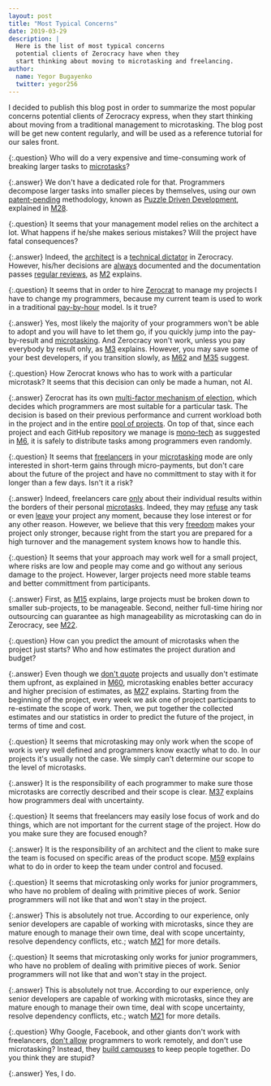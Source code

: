 ```yaml
---
layout: post
title: "Most Typical Concerns"
date: 2019-03-29
description: |
  Here is the list of most typical concerns
  potential clients of Zerocracy have when they
  start thinking about moving to microtasking and freelancing.
author:
  name: Yegor Bugayenko
  twitter: yegor256
---
```


<style>
.question:before {
  content: "Q: "
}
.answer {
  margin-left: 2em;
}
.answer:before {
  content: "A: "
}
</style>

I decided to publish this blog post in order to summarize the most
popular concerns potential clients of Zerocracy express, when they
start thinking about moving from a traditional management to microtasking.
The blog post will be get new content regularly, and will be used
as a reference tutorial for our sales front.

<!--more-->

{:.question}
Who will do a very expensive and time-consuming work of breaking
larger tasks to [microtasks](https://www.yegor256.com/2017/11/28/microtasking.html)?

{:.answer}
We don't have a dedicated role for that.
Programmers decompose larger tasks into smaller pieces
by themselves, using our own
[patent-pending](http://www.google.com/patents/US20120023476) methodology,
known as [Puzzle Driven Development](https://www.yegor256.com/2010/03/04/pdd.html),
explained in
[M28](https://www.youtube.com/watch?v=LmSaC_OjIbQ).

{:.question}
It seems that your management model relies on the architect a lot. What
happens if he/she makes serious mistakes? Will the project have fatal
consequences?

{:.answer}
Indeed, the
[architect](https://www.yegor256.com/2014/10/12/who-is-software-architect.html) is a
[technical dictator](https://www.yegor256.com/2016/07/21/convince-me.html)
in Zerocracy.
However, his/her decisions are
[always](https://www.yegor256.com/2019/01/15/what-if-architect-is-wrong.html)
documented and the documentation passes
[regular reviews](https://www.yegor256.com/2014/12/18/independent-technical-reviews.html),
as [M2](https://www.youtube.com/watch?v=PYq05UAwzNk)
explains.

{:.question}
It seems that in order to hire
[Zerocrat](https://www.yegor256.com/2018/03/21/zerocracy-announcement.html) to manage my projects I have
to change my programmers, because my current team is used to work
in a traditional [pay-by-hour](https://www.yegor256.com/2015/07/21/hourly-pay-modern-slavery.html)
model. Is it true?

{:.answer}
Yes, most likely the majority of your programmers won't be able to adopt
and you will have to let them go, if you quickly jump into the pay-by-result
and [microtasking](https://www.yegor256.com/2017/11/28/microtasking.html).
And Zerocracy won't work, unless you pay everybody
by result only, as [M3](https://www.youtube.com/watch?v=CZ_Bhg4vW58) explains.
However, you may save some of your best developers,
if you transition slowly, as [M62](https://www.youtube.com/watch?v=0mOn9MvuMzU)
and [M35](https://www.youtube.com/watch?v=dAgRUtR3LQg) suggest.

{:.question}
How Zerocrat knows who has to work with a particular microtask? It seems
that this decision can only be made a human, not AI.

{:.answer}
Zerocrat has its own [multi-factor mechanism of election](http://www.zerocracy.com/policy.html#3),
which decides which programmers are most suitable for a particular task. The decision
is based on their previous performance and
current workload both in the project and in the entire [pool of projects](https://www.0crat.com/board).
On top of that, since each project and each GitHub repository we manage is
[mono-tech](https://www.yegor256.com/2018/09/05/monolithic-repositories.html)
as suggested in [M6](https://www.youtube.com/watch?v=zljJpADEf_E),
it is safely to distribute tasks among programmers even randomly.

{:.question}
It seems that [freelancers](https://www.youtube.com/watch?v=1OFgf8XYI2A) in your
[microtasking](https://www.yegor256.com/2017/11/28/microtasking.html) mode are only interested
in short-term gains through micro-payments, but don't care about the future
of the project and have no committment to stay with it for longer than a few days.
Isn't it a risk?

{:.answer}
Indeed, freelancers care [only](https://www.yegor256.com/2014/04/13/no-obligations-principle.html)
about their individual results within
the borders of their personal
[microtasks](https://www.yegor256.com/2017/11/28/microtasking.html).
Indeed, they may [refuse](http://www.zerocracy.com/policy.html#6)
any task or even [leave](http://www.zerocracy.com/policy.html#35) your project any moment,
because they lose interest or for any other reason.
However, we believe that this very [freedom](https://www.youtube.com/watch?v=6CPOHvyyY2I)
makes your project only stronger,
because right from the start you are prepared for a high turnover and
the management system knows how to handle this.

{:.question}
It seems that your approach may work well for a small project, where
risks are low and people may come and go without any serious damage
to the project. However, larger projects need more stable teams
and better committment from participants.

{:.answer}
First, as [M15](https://www.youtube.com/watch?v=IqnbG826Oyc) explains,
large projects must be broken down to smaller sub-projects, to be manageable.
Second, neither full-time hiring nor outsourcing can guarantee
as high manageability as microtasking can do in Zerocracy, see
[M22](https://www.youtube.com/watch?v=GozQCUH2D0I).

{:.question}
How can you predict the amount of microtasks when the project
just starts? Who and how estimates the project duration and budget?

{:.answer}
Even though we [don't quote](https://www.yegor256.com/2015/06/02/how-to-estimate-software-cost.html)
projects and usually don't estimate
them upfront, as explained in [M60](https://www.youtube.com/watch?v=j5uXrY2gttA),
microtasking enables better accuracy and higher precision of estimates,
as [M27](https://www.youtube.com/watch?v=1rmZN3r5SWg) explains. Starting
from the beginning of the project, every week we ask one
of project participants to re-estimate the scope of work. Then,
we put together the collected estimates and our statistics in order
to predict the future of the project, in terms of time and cost.

{:.question}
It seems that microtasking may only work when the scope of work
is very well defined and programmers know exactly what to do. In our
projects it's usually not the case. We simply can't determine our
scope to the level of microtasks.

{:.answer}
It is the responsibility of each programmer to make sure those
microtasks are correctly described and their scope is clear.
[M37](https://www.youtube.com/watch?v=z59jkRAeBDg) explains
how programmers deal with uncertainty.

{:.question}
It seems that freelancers may easily lose focus of work and do
things, which are not important for the current stage of the project.
How do you make sure they are focused enough?

{:.answer}
It is the responsibility of an architect and the client to make
sure the team is focused on specific areas of the product scope.
[M59](https://www.youtube.com/watch?v=w3HwEtFU2wo) explains
what to do in order to keep the team under control and focused.

{:.question}
It seems that microtasking only works for junior programmers, who
have no problem of dealing with primitive pieces of work. Senior
programmers will not like that and won't stay in the project.

{:.answer}
This is absolutely not true. According to our experience, only senior
developers are capable of working with microtasks, since they are
mature enough to manage their own time, deal with scope uncertainty,
resolve dependency conflicts, etc.; watch [M21](https://www.youtube.com/watch?v=1pHUx-ISrS8)
for more details.

{:.question}
It seems that microtasking only works for junior programmers, who
have no problem of dealing with primitive pieces of work. Senior
programmers will not like that and won't stay in the project.

{:.answer}
This is absolutely not true. According to our experience, only senior
developers are capable of working with microtasks, since they are
mature enough to manage their own time, deal with scope uncertainty,
resolve dependency conflicts, etc.; watch [M21](https://www.youtube.com/watch?v=1pHUx-ISrS8)
for more details.

{:.question}
Why Google, Facebook, and other giants don't work with
freelancers, [don't allow](https://scottberkun.com/2014/famous-programmer-leaves-google-because-of-remote-work-ban/)
programmers to work remotely,
and don't use microtasking? Instead, they [build campuses](https://techcrunch.com/2018/12/17/google-new-york-campus/)
to keep people together. Do you think they are stupid?

{:.answer}
Yes, I do.


